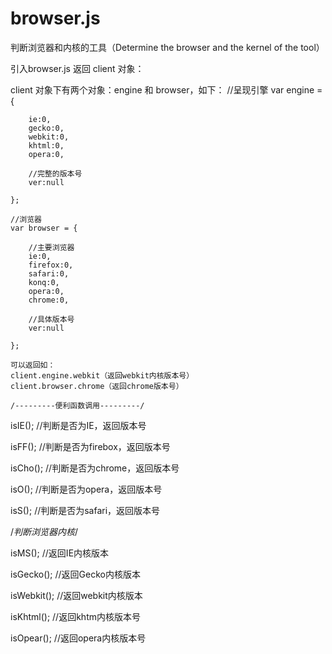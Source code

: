 # browser.js
判断浏览器和内核的工具（Determine the browser and the kernel of the tool）


引入browser.js 返回 client 对象：

<script src="./v.js" type="text/javascript"></script>


client 对象下有两个对象：engine 和 browser，如下：
//呈现引擎
	var engine = {
		
		ie:0,
		gecko:0,
		webkit:0,
		khtml:0,
		opera:0,
		
		//完整的版本号
		ver:null
		
	};
	
	//浏览器
	var browser = {
	
		//主要浏览器
		ie:0,
		firefox:0,
		safari:0,
		konq:0,
		opera:0,
		chrome:0,
		
		//具体版本号
		ver:null
		
	};
	
	可以返回如：
	client.engine.webkit（返回webkit内核版本号）
	client.browser.chrome（返回chrome版本号）
	
	/---------便利函数调用---------/
	

isIE();      //判断是否为IE，返回版本号

isFF();      //判断是否为firebox，返回版本号

isCho();     //判断是否为chrome，返回版本号

isO();       //判断是否为opera，返回版本号

isS();       //判断是否为safari，返回版本号

/*判断浏览器内核*/

isMS();     //返回IE内核版本

isGecko();  //返回Gecko内核版本

isWebkit(); //返回webkit内核版本

isKhtml();  //返回khtm内核版本号

isOpear();  //返回opera内核版本号




